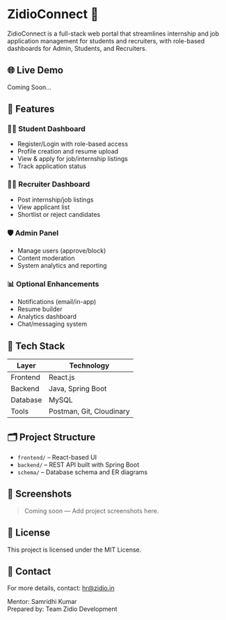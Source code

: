 # ZidioConnect 🚀

ZidioConnect is a full-stack web portal that streamlines internship and job application management for students and recruiters, with role-based dashboards for Admin, Students, and Recruiters.

## 🌐 Live Demo
Coming Soon...

## 📌 Features

### 👨‍🎓 Student Dashboard
- Register/Login with role-based access
- Profile creation and resume upload
- View & apply for job/internship listings
- Track application status

### 🧑‍💼 Recruiter Dashboard
- Post internship/job listings
- View applicant list
- Shortlist or reject candidates

### 🛡️ Admin Panel
- Manage users (approve/block)
- Content moderation
- System analytics and reporting

### 📊 Optional Enhancements
- Notifications (email/in-app)
- Resume builder
- Analytics dashboard
- Chat/messaging system

## 🧰 Tech Stack

| Layer       | Technology               |
|-------------|---------------------------|
| Frontend    | React.js      |
| Backend     | Java, Spring Boot         |
| Database    | MySQL                     |
| Tools       | Postman, Git, Cloudinary  |

## 🗂️ Project Structure

- `frontend/` – React-based UI
- `backend/` – REST API built with Spring Boot
- `schema/` – Database schema and ER diagrams

## 📸 Screenshots

> Coming soon — Add project screenshots here.

## 📜 License

This project is licensed under the MIT License.

## 📧 Contact

For more details, contact: [hr@zidio.in](mailto:hr@zidio.in)

Mentor: Samridhi Kumar  
Prepared by: Team Zidio Development
